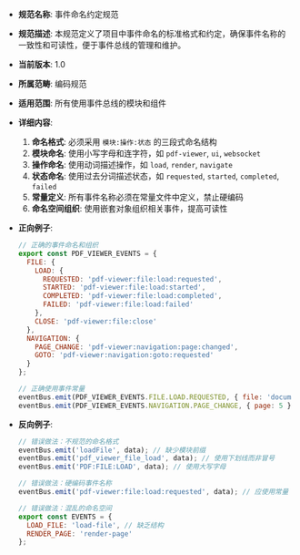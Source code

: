 <!-- EVENT-NAMING-CONVENTION-001.md -->
- **规范名称**: 事件命名约定规范
- **规范描述**: 本规范定义了项目中事件命名的标准格式和约定，确保事件名称的一致性和可读性，便于事件总线的管理和维护。
- **当前版本**: 1.0
- **所属范畴**: 编码规范
- **适用范围**: 所有使用事件总线的模块和组件
- **详细内容**: 
  1. **命名格式**: 必须采用 `模块:操作:状态` 的三段式命名结构
  2. **模块命名**: 使用小写字母和连字符，如 `pdf-viewer`, `ui`, `websocket`
  3. **操作命名**: 使用动词描述操作，如 `load`, `render`, `navigate`
  4. **状态命名**: 使用过去分词描述状态，如 `requested`, `started`, `completed`, `failed`
  5. **常量定义**: 所有事件名称必须在常量文件中定义，禁止硬编码
  6. **命名空间组织**: 使用嵌套对象组织相关事件，提高可读性

- **正向例子**:
  ```javascript
  // 正确的事件命名和组织
  export const PDF_VIEWER_EVENTS = {
    FILE: {
      LOAD: {
        REQUESTED: 'pdf-viewer:file:load:requested',
        STARTED: 'pdf-viewer:file:load:started',
        COMPLETED: 'pdf-viewer:file:load:completed',
        FAILED: 'pdf-viewer:file:load:failed'
      },
      CLOSE: 'pdf-viewer:file:close'
    },
    NAVIGATION: {
      PAGE_CHANGE: 'pdf-viewer:navigation:page:changed',
      GOTO: 'pdf-viewer:navigation:goto:requested'
    }
  };
  
  // 正确使用事件常量
  eventBus.emit(PDF_VIEWER_EVENTS.FILE.LOAD.REQUESTED, { file: 'document.pdf' });
  eventBus.emit(PDF_VIEWER_EVENTS.NAVIGATION.PAGE_CHANGE, { page: 5 });
  ```

- **反向例子**:
  ```javascript
  // 错误做法：不规范的命名格式
  eventBus.emit('loadFile', data); // 缺少模块前缀
  eventBus.emit('pdf_viewer_file_load', data); // 使用下划线而非冒号
  eventBus.emit('PDF:FILE:LOAD', data); // 使用大写字母
  
  // 错误做法：硬编码事件名称
  eventBus.emit('pdf-viewer:file:load:requested', data); // 应使用常量
  
  // 错误做法：混乱的命名空间
  export const EVENTS = {
    LOAD_FILE: 'load-file', // 缺乏结构
    RENDER_PAGE: 'render-page'
  };
  ```